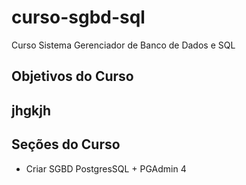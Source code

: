 # curso-sgbd-sql
Curso Sistema Gerenciador de Banco de Dados e SQL

## Objetivos do Curso


## jhgkjh

## Seções do Curso
- Criar SGBD PostgresSQL + PGAdmin 4
